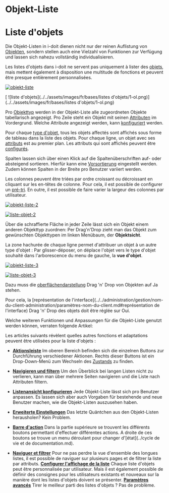 <!-- TRANSLATED by md-translate -->
# Objekt-Liste

# Liste d'objets

Die Objekt-Listen in i-doit dienen nicht nur der reinen Auflistung von [Objekten](../struktur-it-dokumentation.md), sondern stellen auch eine Vielzahl von Funktionen zur Verfügung und lassen sich nahezu vollständig individualisieren.

Les listes d'objets dans i-doit ne servent pas uniquement à lister des [objets](../structure-it-documentation.md), mais mettent également à disposition une multitude de fonctions et peuvent être presque entièrement personnalisées.

[![objekt-liste](../../assets/images/de/grundlagen/objekt-listen/1-ol.png)](../../assets/images/de/grundlagen/objekt-listen/1-ol.png)

[ ![liste d'objets](../../assets/images/fr/bases/listes d'objets/1-ol.png)](../../assets/images/fr/bases/listes d'objets/1-ol.png)

Pro [Objekttyp](../struktur-it-dokumentation.md) werden in der Objekt-Liste alle zugeordneten Objekte tabellarisch angezeigt. Pro Zeile steht ein Objekt mit seinen [Attributen](../struktur-it-dokumentation.md) im Vordergrund. Welche Attribute angezeigt werden, kann [konfiguriert](../objekt-liste/listenansicht-konfigurieren.md) werden.

Pour chaque [type d'objet](../structure-it-documentation.md), tous les objets affectés sont affichés sous forme de tableau dans la liste des objets. Pour chaque ligne, un objet avec ses [attributs](../struktur-it-dokumentation.md) est au premier plan. Les attributs qui sont affichés peuvent être [configurés](../objet-liste/liste-affichage-configurer.md).

Spalten lassen sich über einen Klick auf die Spaltenüberschriften auf- oder absteigend sortieren. Hierfür kann eine [Vorsortierung](../objekt-liste/listenansicht-konfigurieren.md) eingestellt werden. Zudem können Spalten in der Breite pro Benutzer variiert werden.

Les colonnes peuvent être triées par ordre croissant ou décroissant en cliquant sur les en-têtes de colonne. Pour cela, il est possible de configurer un [pré-tri](../liste-objet/configurer-affichage-liste.md). En outre, il est possible de faire varier la largeur des colonnes par utilisateur.

[![objekt-liste-2](../../assets/images/de/grundlagen/objekt-listen/2-ol.gif)](../../assets/images/de/grundlagen/objekt-listen/2-ol.gif)

[ ![liste-objet-2](../../assets/images/fr/bases/listes-objets/2-ol.gif)](../../assets/images/fr/bases/listes-objets/2-ol.gif)

Über die schraffierte Fläche in jeder Zeile lässt sich ein Objekt einem anderen Objekttyp zuordnen:
Per Drag'n'Drop zieht man das Objekt zum gewünschten Objekttypen im linken Menübaum, der **Objektsicht**.

La zone hachurée de chaque ligne permet d'attribuer un objet à un autre type d'objet :
Par glisser-déposer, on déplace l'objet vers le type d'objet souhaité dans l'arborescence du menu de gauche, la **vue d'objet**.

[![objekt-liste-3](../../assets/images/de/grundlagen/objekt-listen/3-ol.gif)](../../assets/images/de/grundlagen/objekt-listen/3-ol.gif)

[ ![liste-objet-3](../../assets/images/fr/bases/listes-objets/3-ol.gif)](../../assets/images/fr/bases/listes-objets/3-ol.gif)

Dazu muss die [oberflächendarstellung](../../administration/verwaltung/mandanten-name-verwaltung/einstellungen-mandanten-name.md#oberfl%C3%A4chendarstellung) Drag 'n' Drop von Objekten auf Ja stehen.

Pour cela, la [représentation de l'interface](../../administration/gestion/nom-du-client-administration/paramètres-nom-du-client.md#représentation de l'interface) Drag 'n' Drop des objets doit être réglée sur Oui.

Welche weiteren Funktionen und Anpassungen für die Objekt-Liste genutzt werden können, verraten folgende Artikel:

Les articles suivants révèlent quelles autres fonctions et adaptations peuvent être utilisées pour la liste d'objets :

* **[Aktionsleiste](aktionsleiste.md)** Im oberen Bereich befinden sich die einzelnen Buttons zur Durchführung verschiedener Aktionen. Rechts dieser Buttons ist ein Drop-Down-Menü zum Wechseln des [Zustands](../lebens-und-dokumentationszyklus.md) zu finden.
* **[Navigieren und filtern](navigieren-und-filtern.md)** Um den Überblick bei langen Listen nicht zu verlieren, kann man über mehrere Seiten navigieren und die Liste nach Attributen filtern.
* **[Listenansicht konfigurieren](listenansicht-konfigurieren.md)** Jede Objekt-Liste lässt sich pro Benutzer anpassen. Es lassen sich aber auch Vorgaben für bestehende und neue Benutzer machen, wie die Objekt-Listen auszusehen haben.
* **[Erweiterte Einstellungen](erweiterte-einstellungen.md)** Das letzte Quäntchen aus den Objekt-Listen herausholen? Kein Problem.

* **[Barre d'action](aktionsleiste.md)** Dans la partie supérieure se trouvent les différents boutons permettant d'effectuer différentes actions. A droite de ces boutons se trouve un menu déroulant pour changer d'[état](../cycle de vie et de documentation.md).
* **[Naviguer et filtrer](naviguer-et-filtrer.md)** Pour ne pas perdre la vue d'ensemble des longues listes, il est possible de naviguer sur plusieurs pages et de filtrer la liste par attributs.
**[Configurer l'affichage de la liste](configurer-afficher-la-liste.md)** Chaque liste d'objets peut être personnalisée par utilisateur. Mais il est également possible de définir des consignes pour les utilisateurs existants et nouveaux sur la manière dont les listes d'objets doivent se présenter.
**[Paramètres avancés](erweiterte-einstellungen.md)** Tirer le meilleur parti des listes d'objets ? Pas de problème.
